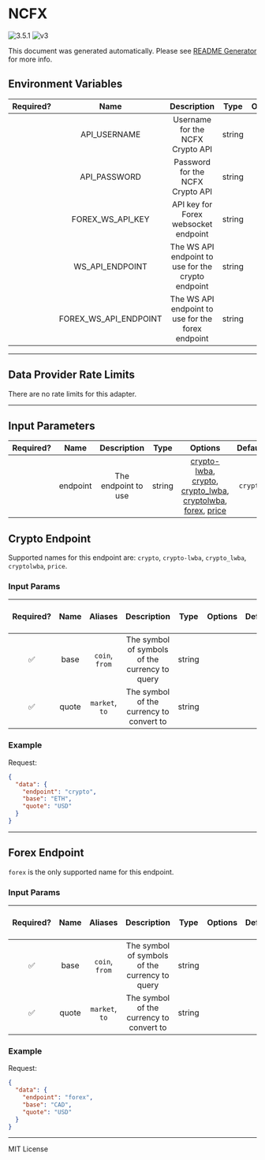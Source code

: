 # NCFX

![3.5.1](https://img.shields.io/github/package-json/v/smartcontractkit/external-adapters-js?filename=packages/sources/ncfx/package.json) ![v3](https://img.shields.io/badge/framework%20version-v3-blueviolet)

This document was generated automatically. Please see [README Generator](../../scripts#readme-generator) for more info.

## Environment Variables

| Required? |         Name          |                    Description                     |  Type  | Options |                     Default                     |
| :-------: | :-------------------: | :------------------------------------------------: | :----: | :-----: | :---------------------------------------------: |
|           |     API_USERNAME      |          Username for the NCFX Crypto API          | string |         |                                                 |
|           |     API_PASSWORD      |          Password for the NCFX Crypto API          | string |         |                                                 |
|           |   FOREX_WS_API_KEY    |        API key for Forex websocket endpoint        | string |         |                                                 |
|           |    WS_API_ENDPOINT    | The WS API endpoint to use for the crypto endpoint | string |         |      `wss://cryptofeed.ws.newchangefx.com`      |
|           | FOREX_WS_API_ENDPOINT | The WS API endpoint to use for the forex endpoint  | string |         | `wss://fiat.ws.newchangefx.com/sub/fiat/ws/ref` |

---

## Data Provider Rate Limits

There are no rate limits for this adapter.

---

## Input Parameters

| Required? |   Name   |     Description     |  Type  |                                                                                      Options                                                                                      | Default  |
| :-------: | :------: | :-----------------: | :----: | :-------------------------------------------------------------------------------------------------------------------------------------------------------------------------------: | :------: |
|           | endpoint | The endpoint to use | string | [crypto-lwba](#crypto-endpoint), [crypto](#crypto-endpoint), [crypto_lwba](#crypto-endpoint), [cryptolwba](#crypto-endpoint), [forex](#forex-endpoint), [price](#crypto-endpoint) | `crypto` |

## Crypto Endpoint

Supported names for this endpoint are: `crypto`, `crypto-lwba`, `crypto_lwba`, `cryptolwba`, `price`.

### Input Params

| Required? | Name  |    Aliases     |                  Description                   |  Type  | Options | Default | Depends On | Not Valid With |
| :-------: | :---: | :------------: | :--------------------------------------------: | :----: | :-----: | :-----: | :--------: | :------------: |
|    ✅     | base  | `coin`, `from` | The symbol of symbols of the currency to query | string |         |         |            |                |
|    ✅     | quote | `market`, `to` |    The symbol of the currency to convert to    | string |         |         |            |                |

### Example

Request:

```json
{
  "data": {
    "endpoint": "crypto",
    "base": "ETH",
    "quote": "USD"
  }
}
```

---

## Forex Endpoint

`forex` is the only supported name for this endpoint.

### Input Params

| Required? | Name  |    Aliases     |                  Description                   |  Type  | Options | Default | Depends On | Not Valid With |
| :-------: | :---: | :------------: | :--------------------------------------------: | :----: | :-----: | :-----: | :--------: | :------------: |
|    ✅     | base  | `coin`, `from` | The symbol of symbols of the currency to query | string |         |         |            |                |
|    ✅     | quote | `market`, `to` |    The symbol of the currency to convert to    | string |         |         |            |                |

### Example

Request:

```json
{
  "data": {
    "endpoint": "forex",
    "base": "CAD",
    "quote": "USD"
  }
}
```

---

MIT License
